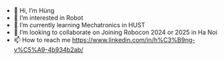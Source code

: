 - 👋 Hi, I’m Hùng
- 👀 I’m interested in Robot
- 🌱 I’m currently learning Mechatronics in HUST
- 💞️ I’m looking to collaborate on Joining Robocon 2024 or 2025 in Ha Noi
- 📫 How to reach me https://www.linkedin.com/in/h%C3%B9ng-v%C5%A9-4b934b2ab/

